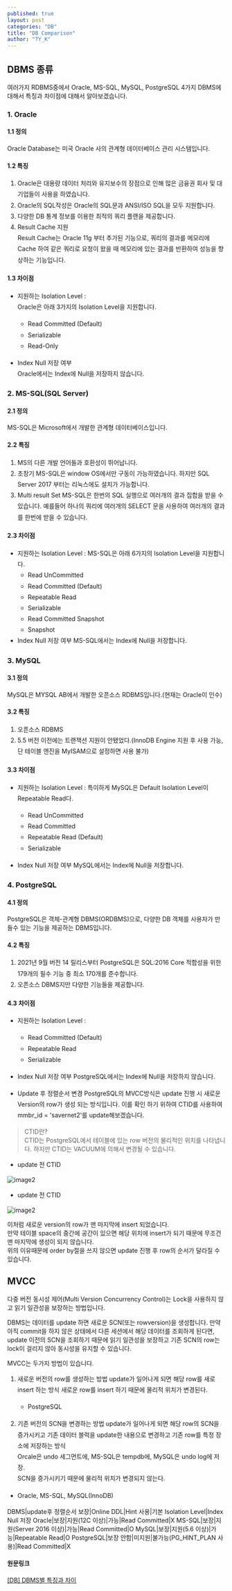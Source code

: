 ```yaml
---
published: true 
layout: post
categories: "DB"
title: "DB Comparison"
author: "TY_K"
---
```


<style>
    li { line-height : 1.8; }
    table {
        border-collapse: collapse;
    }
    table tr td{
        border:1px solid;
        padding:4px;
    }
    tr:nth-child(1) {
      background:black;
      color:white;
    }
</style>

## DBMS 종류

여러가지 RDBMS중에서 Oracle, MS-SQL, MySQL, PostgreSQL 4가지 DBMS에 대해서 특징과 차이점에 대해서 알아보겠습니다.

### 1. Oracle

#### 1.1 정의

Oracle Database는 미국 Oracle 사의 관계형 데이터베이스 관리 시스템입니다.

#### 1.2 특징

1. Oracle은 대용량 데이터 처리와 유지보수의 장점으로 인해 많은 금융권 회사 및 대기업들이 사용을 하였습니다.
2. Oracle의 SQL작성은 Oracle의 SQL문과 ANSI/ISO SQL을 모두 지원합니다.
3. 다양한 DB 통계 정보를 이용한 최적의 쿼리 플랜을 제공합니다.
4. Result Cache 지원<br>
Result Cache는 Oracle 11g 부터 추가된 기능으로, 쿼리의 결과를 메모리에 Cache 하여 같은 쿼리로 요청이 왔을 때 메모리에 있는 결과를 반환하여 성능을 향상하는 기능입니다.

#### 1.3 차이점

- 지원하는 Isolation Level :<br>
  Oracle은 아래 3가지의 Isolation Level을 지원합니다.
  - Read Committed (Default)
  - Serializable
  - Read-Only

- Index Null 저장 여부<br>
  Oracle에서는 Index에 Null을 저장하지 않습니다.

### 2. MS-SQL(SQL Server)

#### 2.1 정의

MS-SQL은 Microsoft에서 개발한 관계형 데이터베이스입니다.

#### 2.2 특징

1. MS의 다른 개발 언어들과 호환성이 뛰어납니다.
2. 초창기 MS-SQL은 window OS에서만 구동이 가능하였습니다.
  하지만 SQL Server 2017 부터는 리눅스에도 설치가 가능합니다.
3. Multi result Set
  MS-SQL은 한번의 SQL 실행으로 여러개의 결과 집합을 받을 수 있습니다.
  예를들어 하나의 쿼리에 여러개의 SELECT 문을 사용하여 여러개의 결과를 한번에 받을 수 있습니다.

#### 2.3 차이점

- 지원하는 Isolation Level :
  MS-SQL은 아래 6가지의 Isolation Level을 지원합니다.
  - Read UnCommitted
  - Read Committed (Default)
  - Repeatable Read
  - Serializable
  - Read Committed Snapshot
  - Snapshot
- Index Null 저장 여부
  MS-SQL에서는 Index에 Null을 저장합니다.

### 3. MySQL

#### 3.1 정의

MySQL은 MYSQL AB에서 개발한 오픈소스 RDBMS입니다.(현재는 Oracle이 인수)

#### 3.2 특징

1. 오픈소스 RDBMS
2. 5.5 버전 이전에는 트랜잭션 지원이 안됐었다.(InnoDB Engine 지원 후 사용 가능, 단 테이블 엔진을 MyISAM으로 설정하면 사용 불가)

#### 3.3 차이점

- 지원하는 Isolation Level :
  특이하게 MySQL은 Default Isolation Level이 Repeatable Read다.
  - Read UnCommitted
  - Read Committed
  - Repeatable Read (Default)
  - Serializable

- Index Null 저장 여부
  MySQL에서는 Index에 Null을 저장합니다.

### 4. PostgreSQL

#### 4.1 정의

PostgreSQL은 객체-관계형 DBMS(ORDBMS)으로, 다양한 DB 객체를 사용자가 만들수 있는 기능을 제공하는 DBMS입니다.

#### 4.2 특징

1. 2021년 9월 버전 14 릴리스부터 PostgreSQL은 SQL:2016 Core 적합성을 위한 179개의 필수 기능 중 최소 170개를 준수합니다.
2. 오픈소스 DBMS지만 다양한 기능들을 제공합니다.

#### 4.3 차이점

- 지원하는 Isolation Level :
  - Read Committed (Default)
  - Repeatable Read
  - Serializable

- Index Null 저장 여부
  PostgreSQL에서는 Index에 Null을 저장하지 않습니다.

- Update 후 정렬순서 변경
  PostgreSQL의 MVCC방식은 update 진행 시 새로운 Version의 row가 생성 되는 방식입니다.
  이를 확인 하기 위하여 CTID를 사용하여 mmbr_id = 'savernet2'를 update해보겠습니다.

> CTID란?<br>
> CTID는 PostgreSQL에서 테이블에 있는 row 버전의 물리적인 위치를 나타냅니다. 하지만 CTID는 VACUUM에 의해서 변경될 수 있습니다.

- update 전 CTID

![image2](https://velog.velcdn.com/images%2Fsavernet%2Fpost%2Feece1cb8-dfda-48b1-abe0-046c73bade03%2Fupdate%20%EC%A0%84.PNG)

- update 전 CTID

![image2](https://velog.velcdn.com/images%2Fsavernet%2Fpost%2F57d15f46-281d-4e74-afeb-a0306974e6be%2Fupdate%ED%9B%84.PNG)

이처럼 새로운 version의 row가 맨 마지막에 insert 되었습니다.<br>
만약 테이블 space의 중간에 공간이 있으면 해당 위치에 insert가 되기 때문에 무조건 맨 마지막에 생성이 되지 않습니다.<br>
위의 이유때문에 order by절을 쓰지 않으면 update 진행 후 row의 순서가 달라질 수 있습니다.

## MVCC

다중 버전 동시성 제어(Multi Version Concurrency Control)는 Lock을 사용하지 않고 읽기 일관성을 보장하는 방법입니다.

DBMS는 데이터를 update 하면 새로운 SCN(또는 rowversion)을 생성합니다. 만약 아직 commit을 하지 않은 상태에서 다른 세션에서 해당 데이터를 조회하게 된다면, update 이전의 SCN을 조회하기 때문에 읽기 일관성을 보장하고 기존 SCN의 row는 lock이 걸리지 않아 동시성을 유지할 수 있습니다.

MVCC는 두가지 방법이 있습니다.

1. 새로운 버전의 row를 생성하는 방법
update가 일어나게 되면 해당 row를 새로 insert 하는 방식
새로운 row를 insert 하기 때문에 물리적 위치가 변경된다.

   - PostgreSQL

2. 기존 버전의 SCN을 변경하는 방법
update가 일어나게 되면 해당 row의 SCN을 증가시키고 기존 데이터 블럭을 update한 내용으로 변경하고 기존 row를 특정 장소에 저장하는 방식<br>
Orcale은 undo 세그먼트에, MS-SQL은 tempdb에, MySQL은 undo log에 저장.<br>
SCN을 증가시키기 때문에 물리적 위치가 변경되지 않는다.

  - Oracle, MS-SQL, MySQL(InnoDB)

DBMS|update후 정렬순서 보장|Online DDL|Hint 사용|기본 Isolation Level|Index Null 저장
Oracle|보장|지원(12C 이상)|가능|Read Committed|X
MS-SQL|보장|지원(Server 2016 이상)|가능|Read Committed|O
MySQL|보장|지원(5.6 이상)|가능|Repeatable Read|O
PostgreSQL|보장 안함|미지원|불가능(PG_HINT_PLAN 사용)|Read Committed|X

#### 원문링크

[[DB] DBMS별 특징과 차이][link1]

[link1]: https://velog.io/@savernet/DB-DBMS%EB%B3%84-%EC%B0%A8%EC%9D%B4 "link1"